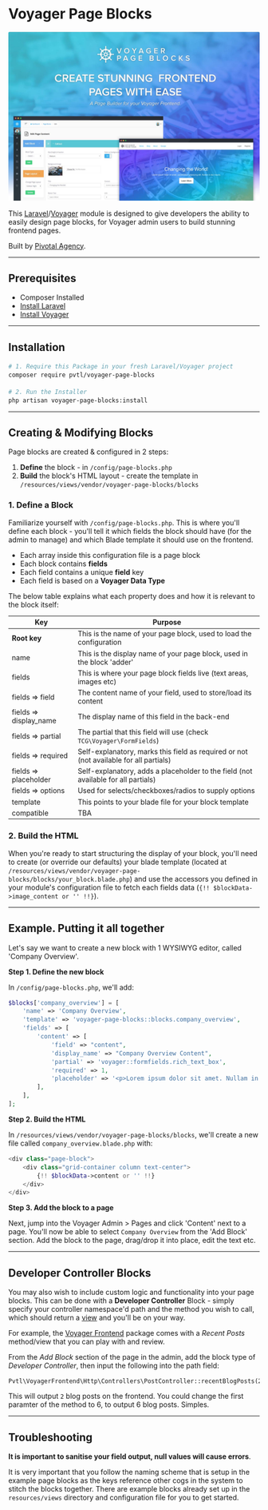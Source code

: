 # Voyager Page Blocks

![Voyager Frontend Screenshot](/readme-intro.jpg)

This [Laravel](https://laravel.com/)/[Voyager](https://laravelvoyager.com/) module is designed to give developers the ability to easily design page blocks, for Voyager admin users to build stunning frontend pages.

Built by [Pivotal Agency](https://pivotal.agency/).

---

## Prerequisites

- Composer Installed
- [Install Laravel](https://laravel.com/docs/installation)
- [Install Voyager](https://github.com/the-control-group/voyager)

---

## Installation

```bash
# 1. Require this Package in your fresh Laravel/Voyager project
composer require pvtl/voyager-page-blocks

# 2. Run the Installer
php artisan voyager-page-blocks:install
```

---

## Creating & Modifying Blocks

Page blocks are created & configured in 2 steps:

1. __Define__ the block - in `/config/page-blocks.php`
2. __Build__ the block's HTML layout - create the template in `/resources/views/vendor/voyager-page-blocks/blocks`

### 1. Define a Block

Familiarize yourself with `/config/page-blocks.php`. This is where you'll define each block - you'll tell it which fields the block should have (for the admin to manage) and which Blade template it should use on the frontend.

- Each array inside this configuration file is a page block
- Each block contains __fields__
- Each field contains a unique __field__ key
- Each field is based on a __Voyager Data Type__

The below table explains what each property does and how it is relevant to the block itself:

Key  | Purpose
------------- | -------------
__Root key__  | This is the name of your page block, used to load the configuration
name  | This is the display name of your page block, used in the block 'adder'
fields  | This is where your page block fields live (text areas, images etc)
fields => field  | The content name of your field, used to store/load its content
fields => display_name  | The display name of this field in the back-end
fields => partial  | The partial that this field will use (check `TCG\Voyager\FormFields`)
fields => required  | Self-explanatory, marks this field as required or not (not available for all partials)
fields => placeholder  | Self-explanatory, adds a placeholder to the field (not available for all partials)
fields => options  | Used for selects/checkboxes/radios to supply options
template  | This points to your blade file for your block template
compatible  | TBA

### 2. Build the HTML

When you're ready to start structuring the display of your block, you'll need to create (or override our defaults) your blade template (located at `/resources/views/vendor/voyager-page-blocks/blocks/your_block.blade.php`) and use the accessors you defined in your module's configuration file to fetch each fields data (`{!! $blockData->image_content or '' !!}`).

---

## Example. Putting it all together

Let's say we want to create a new block with 1 WYSIWYG editor, called 'Company Overview'.

__Step 1. Define the new block__

In `/config/page-blocks.php`, we'll add:

```php
$blocks['company_overview'] = [
    'name' => 'Company Overview',
    'template' => 'voyager-page-blocks::blocks.company_overview',
    'fields' => [
        'content' => [
            'field' => "content",
            'display_name' => "Company Overview Content",
            'partial' => 'voyager::formfields.rich_text_box',
            'required' => 1,
            'placeholder' => '<p>Lorem ipsum dolor sit amet. Nullam in dui mauris.</p>',
        ],
    ],
];
```

__Step 2. Build the HTML__

In `/resources/views/vendor/voyager-page-blocks/blocks`, we'll create a new file called `company_overview.blade.php` with:

```php
<div class="page-block">
    <div class="grid-container column text-center">
        {!! $blockData->content or '' !!}
    </div>
</div>
```

__Step 3. Add the block to a page__

Next, jump into the Voyager Admin > Pages and click 'Content' next to a page. You'll now be able to select `Company Overview` from the 'Add Block' section. Add the block to the page, drag/drop it into place, edit the text etc.

---

## Developer Controller Blocks

You may also wish to include custom logic and functionality into your page blocks. This can be done with a __Developer Controller__ Block - simply specify your controller namespace'd path and the method you wish to call, which should return a [view](https://laravel.com/docs/5.5/views) and you'll be on your way.

For example, the [Voyager Frontend](https://github.com/pvtl/voyager-frontend) package comes with a _Recent Posts_ method/view that you can play with and review.

From the _Add Block_ section of the page in the admin, add the block type of _Developer Controller_, then input the following into the path field:

```
Pvtl\VoyagerFrontend\Http\Controllers\PostController::recentBlogPosts(2)
```

This will output `2` blog posts on the frontend. You could change the first paramter of the method to 6, to output 6 blog posts. Simples.

---

## Troubleshooting

__It is important to sanitise your field output, null values will cause errors__.

It is very important that you follow the naming scheme that is setup in the example page blocks as the keys reference other cogs in the system to stitch the blocks together. There are example blocks already set up in the `resources/views` directory and configuration file for you to get started.